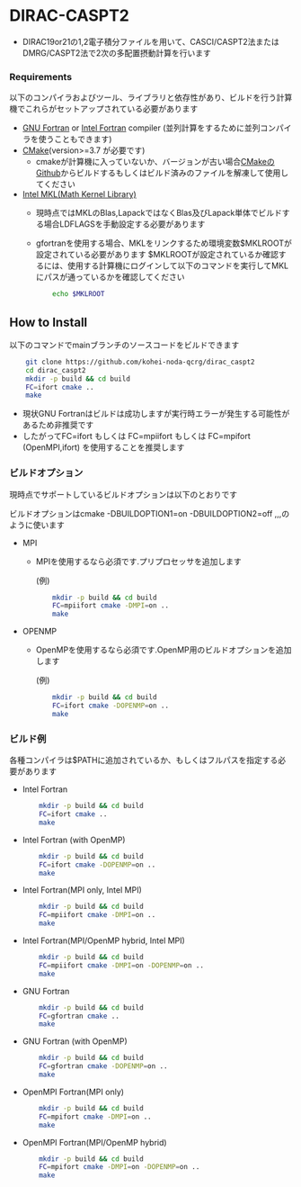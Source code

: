 # DIRAC-CASPT2

- DIRAC19or21の1,2電子積分ファイルを用いて、CASCI/CASPT2法またはDMRG/CASPT2法で2次の多配置摂動計算を行います

### Requirements

以下のコンパイラおよびツール、ライブラリと依存性があり、ビルドを行う計算機でこれらがセットアップされている必要があります

- [GNU Fortran](https://gcc.gnu.org/fortran/) or [Intel Fortran](https://www.intel.com/content/www/us/en/developer/tools/oneapi/fortran-compiler.html) compiler (並列計算をするために並列コンパイラを使うこともできます)
- [CMake](https://cmake.org/)(version>=3.7 が必要です)
    - cmakeが計算機に入っていないか、バージョンが古い場合[CMakeのGithub](https://github.com/Kitware/CMake/releases)からビルドするもしくはビルド済みのファイルを解凍して使用してください
- [Intel MKL(Math Kernel Library)](https://www.intel.com/content/www/us/en/develop/documentation/get-started-with-mkl-for-dpcpp/top.html)
  - 現時点ではMKLのBlas,LapackではなくBlas及びLapack単体でビルドする場合LDFLAGSを手動設定する必要があります
  - gfortranを使用する場合、MKLをリンクするため環境変数\$MKLROOTが設定されている必要があります
    \$MKLROOTが設定されているか確認するには、使用する計算機にログインして以下のコマンドを実行してMKLにパスが通っているかを確認してください

    ```sh
        echo $MKLROOT
    ```

## How to Install

以下のコマンドでmainブランチのソースコードをビルドできます

```sh
    git clone https://github.com/kohei-noda-qcrg/dirac_caspt2
    cd dirac_caspt2
    mkdir -p build && cd build
    FC=ifort cmake ..
    make
```

- 現状GNU Fortranはビルドは成功しますが実行時エラーが発生する可能性があるため非推奨です
- したがってFC=ifort もしくは FC=mpiifort もしくは FC=mpifort (OpenMPI,ifort) を使用することを推奨します

### ビルドオプション

現時点でサポートしているビルドオプションは以下のとおりです

ビルドオプションはcmake -DBUILDOPTION1=on -DBUILDOPTION2=off ,,,のように使います

- MPI
    - MPIを使用するなら必須です.プリプロセッサを追加します
    
        (例)
        ```sh
            mkdir -p build && cd build
            FC=mpiifort cmake -DMPI=on ..
            make
        ```
- OPENMP
    - OpenMPを使用するなら必須です.OpenMP用のビルドオプションを追加します

        (例)
        ```sh
            mkdir -p build && cd build
            FC=ifort cmake -DOPENMP=on ..
            make
        ```
### ビルド例

各種コンパイラは\$PATHに追加されているか、もしくはフルパスを指定する必要があります

- Intel Fortran

    ```sh
        mkdir -p build && cd build
        FC=ifort cmake ..
        make
    ```

- Intel Fortran (with OpenMP)

    ```sh
        mkdir -p build && cd build
        FC=ifort cmake -DOPENMP=on ..
        make
    ```

- Intel Fortran(MPI only, Intel MPI)

    ```sh
        mkdir -p build && cd build
        FC=mpiifort cmake -DMPI=on ..
        make
    ```

- Intel Fortran(MPI/OpenMP hybrid, Intel MPI)

    ```sh
        mkdir -p build && cd build
        FC=mpiifort cmake -DMPI=on -DOPENMP=on ..
        make
    ```

- GNU Fortran

    ```sh
        mkdir -p build && cd build
        FC=gfortran cmake ..
        make
    ```

- GNU Fortran (with OpenMP)

    ```sh
        mkdir -p build && cd build
        FC=gfortran cmake -DOPENMP=on ..
        make
    ```

- OpenMPI Fortran(MPI only)

    ```sh
        mkdir -p build && cd build
        FC=mpifort cmake -DMPI=on ..
        make
    ```

- OpenMPI Fortran(MPI/OpenMP hybrid)

    ```sh
        mkdir -p build && cd build
        FC=mpifort cmake -DMPI=on -DOPENMP=on ..
        make
    ```
